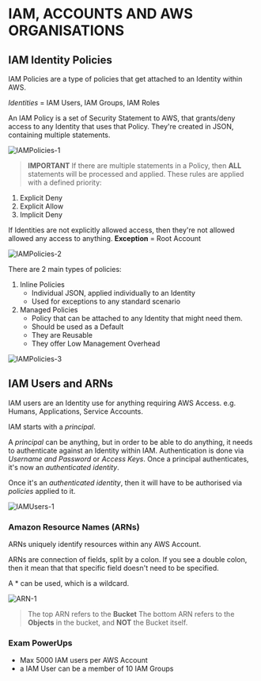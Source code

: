 # IAM, ACCOUNTS AND AWS ORGANISATIONS

## IAM Identity Policies

IAM Policies are a type of policies that get attached to an Identity within AWS.

*Identities* = IAM Users, IAM Groups, IAM Roles

An IAM Policy is a set of Security Statement to AWS, that grants/deny access to any Identity that uses that Policy.
They're created in JSON, containing multiple statements.

![IAMPolicies-1](https://github.com/acantril/aws-sa-associate-saac03/blob/main/0600-IAM_ACCOUNTS_ORGS/00_LEARNINGAIDS/IAMPolicies-1.png?raw=true)

> **IMPORTANT** If there are multiple statements in a Policy, then **ALL** statements will be processed and applied.
These rules are applied with a defined priority:

1. Explicit Deny
2. Explicit Allow
3. Implicit Deny

If Identities are not explicitly allowed access, then they're not allowed allowed any access to anything.
**Exception** = Root Account

![IAMPolicies-2](https://github.com/acantril/aws-sa-associate-saac03/blob/main/0600-IAM_ACCOUNTS_ORGS/00_LEARNINGAIDS/IAMPolicies-2.png?raw=true)

There are 2 main types of policies:

1. Inline Policies
    - Individual JSON, applied individually to an Identity
    - Used for exceptions to any standard scenario
2. Managed Policies
    - Policy that can be attached to any Identity that might need them.
    - Should be used as a Default
    - They are Reusable
    - They offer Low Management Overhead

![IAMPolicies-3](https://github.com/acantril/aws-sa-associate-saac03/blob/main/0600-IAM_ACCOUNTS_ORGS/00_LEARNINGAIDS/IAMPolicies-4.png?raw=true)

## IAM Users and ARNs

IAM users are an Identity use for anything requiring AWS Access. e.g. Humans, Applications, Service Accounts.

IAM starts with a *principal*.

A *principal* can be anything, but in order to be able to do anything, it needs to authenticate against an Identity within IAM.
Authentication is done via *Username and Password* or *Access Keys*.
Once a principal authenticates, it's now an *authenticated identity*.

Once it's an *authenticated identity*, then it will have to be authorised via *policies* applied to it.

![IAMUsers-1](https://github.com/acantril/aws-sa-associate-saac03/blob/main/0600-IAM_ACCOUNTS_ORGS/00_LEARNINGAIDS/IAMUsers-1.png?raw=true)

### Amazon Resource Names (ARNs)

ARNs uniquely identify resources within any AWS Account.

ARNs are connection of fields, split by a colon. If you see a double colon, then it mean that that specific field doesn't need to be specified.

A * can be used, which is a wildcard.

![ARN-1](https://github.com/acantril/aws-sa-associate-saac03/blob/main/0600-IAM_ACCOUNTS_ORGS/00_LEARNINGAIDS/IAMUsers-2.png?raw=true)

> The top ARN refers to the **Bucket**
> The bottom ARN refers to the **Objects** in the bucket, and **NOT** the Bucket itself.

### Exam PowerUps

- Max 5000 IAM users per AWS Account
- a IAM User can be a member of 10 IAM Groups

